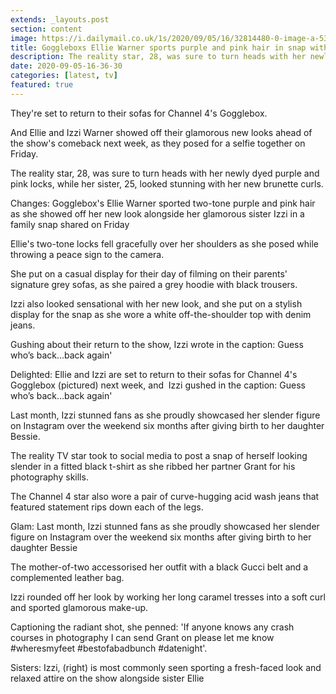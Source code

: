 ```yaml
---
extends: _layouts.post
section: content
image: https://i.dailymail.co.uk/1s/2020/09/05/16/32814480-0-image-a-53_1599319972837.jpg 
title: Goggleboxs Ellie Warner sports purple and pink hair in snap with sister Izzi 
description: The reality star, 28, was sure to turn heads with her newly dyed purple and pink locks, while her sister, 25, looked stunning with her new brunette curls in a snap shared on Friday. 
date: 2020-09-05-16-36-30 
categories: [latest, tv] 
featured: true 
--- 
```

They're set to return to their sofas for Channel 4's Gogglebox.

And Ellie and Izzi Warner showed off their glamorous new looks ahead of the show's comeback next week, as they posed for a selfie together on Friday.

The reality star, 28, was sure to turn heads with her newly dyed purple and pink locks, while her sister, 25, looked stunning with her new brunette curls.

Changes: Gogglebox's Ellie Warner sported two-tone purple and pink hair as she showed off her new look alongside her glamorous sister Izzi in a family snap shared on Friday

Ellie's two-tone locks fell gracefully over her shoulders as she posed while throwing a peace sign to the camera.

She put on a casual display for their day of filming on their parents' signature grey sofas, as she paired a grey hoodie with black trousers.

Izzi also looked sensational with her new look, and she put on a stylish display for the snap as she wore a white off-the-shoulder top with denim jeans.

Gushing about their return to the show, Izzi wrote in the caption: Guess who’s back...back again' 

Delighted: Ellie and Izzi are set to return to their sofas for Channel 4's Gogglebox (pictured) next week, and  Izzi gushed in the caption: Guess who’s back...back again'

Last month, Izzi stunned fans as she proudly showcased her slender figure on Instagram over the weekend six months after giving birth to her daughter Bessie.

The reality TV star took to social media to post a snap of herself looking slender in a fitted black t-shirt as she ribbed her partner Grant for his photography skills.

The Channel 4 star also wore a pair of curve-hugging acid wash jeans that featured statement rips down each of the legs. 

Glam: Last month, Izzi stunned fans as she proudly showcased her slender figure on Instagram over the weekend six months after giving birth to her daughter Bessie

The mother-of-two accessorised her outfit with a black Gucci belt and a complemented leather bag.

Izzi rounded off her look by working her long caramel tresses into a soft curl and sported glamorous make-up. 

Captioning the radiant shot, she penned: 'If anyone knows any crash courses in photography I can send Grant on please let me know #wheresmyfeet #bestofabadbunch #datenight'.

Sisters: Izzi, (right) is most commonly seen sporting a fresh-faced look and relaxed attire on the show alongside sister Ellie

